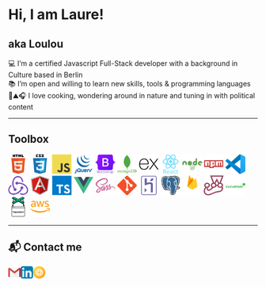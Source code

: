 # Hi, I am Laure!
## aka Loulou

💻 I’m a certified Javascript Full-Stack developer with a background in Culture based in Berlin
<br>
📚 I’m open and willing to learn new skills, tools & programming languages
<br>
🍳⛰️🎧 I love cooking, wondering around in nature and tuning in with political content

---

## Toolbox

<img src="https://github.com/devicons/devicon/blob/master/icons/html5/html5-original-wordmark.svg" width="40" height="40"/> <img src="https://github.com/devicons/devicon/blob/master/icons/css3/css3-original-wordmark.svg" width="40" height="40" /> <img src="https://github.com/devicons/devicon/blob/master/icons/javascript/javascript-original.svg" width="40" height="40" /> <img src="https://github.com/devicons/devicon/blob/master/icons/jquery/jquery-plain-wordmark.svg" width="40" height="40" /> <img src="https://github.com/devicons/devicon/blob/master/icons/bootstrap/bootstrap-original-wordmark.svg" width="40" height="40" /> <img src="https://github.com/devicons/devicon/blob/master/icons/mongodb/mongodb-plain-wordmark.svg" width="40" height="40" /> <img src="https://github.com/devicons/devicon/blob/master/icons/express/express-original.svg" width="40" height="40" /> <img src="https://github.com/devicons/devicon/blob/master/icons/react/react-original-wordmark.svg" width="40" height="40" /> <img src="https://github.com/devicons/devicon/blob/master/icons/nodejs/nodejs-plain-wordmark.svg" width="40" height="40" /> <img src="https://github.com/devicons/devicon/blob/master/icons/npm/npm-original-wordmark.svg" width="40" height="40" /> <img src="https://github.com/devicons/devicon/blob/master/icons/vscode/vscode-original.svg" width="40" height="40" /> <img src="https://github.com/devicons/devicon/blob/master/icons/redux/redux-original.svg" width="40" height="40" /> <img src="https://github.com/devicons/devicon/blob/master/icons/angularjs/angularjs-original.svg" width="40" height="40" /> <img src="https://github.com/devicons/devicon/blob/master/icons/typescript/typescript-plain.svg" width="40" height="40" /> <img src="https://github.com/devicons/devicon/blob/master/icons/vuejs/vuejs-original.svg" width="40" height="40" /> <img src="https://github.com/devicons/devicon/blob/master/icons/sass/sass-original.svg" width="40" height="40" /> <img src="https://github.com/devicons/devicon/blob/master/icons/git/git-original.svg" width="40" height="40" /> <img src="https://github.com/devicons/devicon/blob/master/icons/heroku/heroku-original.svg" width="40" height="40" /> <img src="https://github.com/devicons/devicon/blob/master/icons/postgresql/postgresql-original.svg" width="40" height="40" /> <img src="https://github.com/devicons/devicon/blob/master/icons/firebase/firebase-original-wordmark.svg" width="40" height="40" /> <img src="https://github.com/devicons/devicon/blob/master/icons/jest/jest-plain.svg" width="40" height="40" /> <img src="https://github.com/devicons/devicon/blob/master/icons/cucumber/cucumber-plain-wordmark.svg" width="40" height="40" /> <img src="https://github.com/devicons/devicon/blob/master/icons/puppeteer/puppeteer-original.svg" width="40" height="40" /> <img src="https://github.com/devicons/devicon/blob/master/icons/amazonwebservices/amazonwebservices-plain-wordmark.svg" width="40" height="40" /> 


---

## 📬 Contact me

[<img align="left" alt="send me an email" width="25px" src="gmail.svg" />](mailto:laure.lincker@gmail.com@gmail.com)
[<img align="left" alt="linkedin profile" width="25px" src="linkedin.svg" />](https://www.linkedin.com/in/laure-lincker/)
[<img align="left" alt="portfolio" width="25px" src="internet.png" />](https://louloulinck.github.io/portfolio-site-careerfoundry/index.html#home-page)
